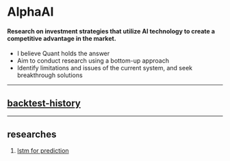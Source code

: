 # AlphaAI

#### Research on investment strategies that utilize AI technology to create a competitive advantage in the market.

* I believe Quant holds the answer
* Aim to conduct research using a bottom-up approach
* Identify limitations and issues of the current system, and seek breakthrough solutions

<hr>

## [backtest-history](./backtest/backtest.md)

<hr>

## researches
1. [lstm for prediction](./reserches/lstm-stockforcast.md)

<!-- <hr>

## What is quant? -->
